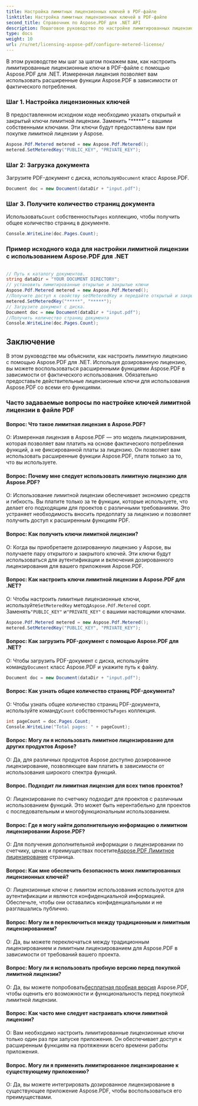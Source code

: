 ```yaml
---
title: Настройка лимитных лицензионных ключей в PDF-файле
linktitle: Настройка лимитных лицензионных ключей в PDF-файле
second_title: Справочник по Aspose.PDF для .NET API
description: Пошаговое руководство по настройке лимитированных лицензионных ключей в файле PDF с помощью Aspose.PDF для .NET и использования расширенных функций.
type: docs
weight: 10
url: /ru/net/licensing-aspose-pdf/configure-metered-license/
---
```

В этом руководстве мы шаг за шагом покажем вам, как настроить лимитированные лицензионные ключи в PDF-файле с помощью Aspose.PDF для .NET. Измеренная лицензия позволяет вам использовать расширенные функции Aspose.PDF в зависимости от фактического потребления.

### Шаг 1. Настройка лицензионных ключей

В предоставленном исходном коде необходимо указать открытый и закрытый ключи лимитной лицензии. Заменить "*****" с вашими собственными ключами. Эти ключи будут предоставлены вам при покупке лимитной лицензии у Aspose.

```csharp
Aspose.Pdf.Metered metered = new Aspose.Pdf.Metered();
metered.SetMeteredKey("PUBLIC_KEY", "PRIVATE_KEY");
```

### Шаг 2: Загрузка документа

 Загрузите PDF-документ с диска, используя`Document` класс Aspose.PDF.

```csharp
Document doc = new Document(dataDir + "input.pdf");
```

### Шаг 3. Получите количество страниц документа

 Использовать`Count` собственность`Pages` коллекцию, чтобы получить общее количество страниц в документе.

```csharp
Console.WriteLine(doc.Pages.Count);
```

### Пример исходного кода для настройки лимитной лицензии с использованием Aspose.PDF для .NET 

```csharp

// Путь к каталогу документов.
string dataDir = "YOUR DOCUMENT DIRECTORY";
// установить лимитированные открытые и закрытые ключи
Aspose.Pdf.Metered metered = new Aspose.Pdf.Metered();
//Получите доступ к свойству setMeteredKey и передайте открытый и закрытый ключи в качестве параметров.
metered.SetMeteredKey("*****", "*****");
// Загрузите документ с диска.
Document doc = new Document(dataDir + "input.pdf");
//Получить количество страниц документа
Console.WriteLine(doc.Pages.Count);

```

## Заключение

В этом руководстве мы объяснили, как настроить лимитную лицензию с помощью Aspose.PDF для .NET. Используя дозированную лицензию, вы можете воспользоваться расширенными функциями Aspose.PDF в зависимости от фактического использования. Обязательно предоставьте действительные лицензионные ключи для использования Aspose.PDF со всеми его функциями.

### Часто задаваемые вопросы по настройке ключей лимитной лицензии в файле PDF

#### Вопрос: Что такое лимитная лицензия в Aspose.PDF?

О: Измеренная лицензия в Aspose.PDF — это модель лицензирования, которая позволяет вам платить на основе фактического потребления функций, а не фиксированной платы за лицензию. Он позволяет вам использовать расширенные функции Aspose.PDF, платя только за то, что вы используете.

#### Вопрос: Почему мне следует использовать лимитную лицензию для Aspose.PDF?

О: Использование лимитной лицензии обеспечивает экономию средств и гибкость. Вы платите только за те функции, которые используете, что делает его подходящим для проектов с различными требованиями. Это устраняет необходимость вносить предоплату за лицензию и позволяет получить доступ к расширенным функциям PDF.

#### Вопрос: Как получить ключи лимитной лицензии?

О: Когда вы приобретаете дозированную лицензию у Aspose, вы получаете пару открытого и закрытого ключей. Эти ключи будут использоваться для аутентификации и включения дозированного лицензирования для вашего приложения Aspose.PDF.

#### Вопрос: Как настроить ключи лимитной лицензии в Aspose.PDF для .NET?

 О: Чтобы настроить лимитные лицензионные ключи, используйте`SetMeteredKey` метод`Aspose.Pdf.Metered` сорт. Заменять`"PUBLIC_KEY"` и`"PRIVATE_KEY"` с вашими настоящими ключами.

```csharp
Aspose.Pdf.Metered metered = new Aspose.Pdf.Metered();
metered.SetMeteredKey("PUBLIC_KEY", "PRIVATE_KEY");
```

#### Вопрос: Как загрузить PDF-документ с помощью Aspose.PDF для .NET?

 О: Чтобы загрузить PDF-документ с диска, используйте команду`Document` класс Aspose.PDF и укажите путь к файлу.

```csharp
Document doc = new Document(dataDir + "input.pdf");
```

#### Вопрос: Как узнать общее количество страниц PDF-документа?

 О: Чтобы узнать общее количество страниц PDF-документа, используйте команду`Count` собственность`Pages` коллекция.

```csharp
int pageCount = doc.Pages.Count;
Console.WriteLine("Total pages: " + pageCount);
```

#### Вопрос: Могу ли я использовать лимитное лицензирование для других продуктов Aspose?

О: Да, для различных продуктов Aspose доступно дозированное лицензирование, позволяющее вам платить в зависимости от использования широкого спектра функций.

#### Вопрос. Подходит ли лимитная лицензия для всех типов проектов?

О: Лицензирование по счетчику подходит для проектов с различным использованием функций. Это может быть нерентабельно для проектов с последовательным и многофункциональным использованием.

#### Вопрос: Где я могу найти дополнительную информацию о лимитном лицензировании Aspose.PDF?

 О: Для получения дополнительной информации о лицензировании по счетчику, ценах и преимуществах посетите[Aspose.PDF Лимитное лицензирование](https://purchase.aspose.com/pricing/pdf/net) страница.

#### Вопрос: Как мне обеспечить безопасность моих лимитированных лицензионных ключей?

О: Лицензионные ключи с лимитом использования используются для аутентификации и являются конфиденциальной информацией. Обеспечьте, чтобы они оставались конфиденциальными и не разглашались публично.

#### Вопрос: Могу ли я переключиться между традиционным и лимитным лицензированием?

О: Да, вы можете переключаться между традиционным лицензированием и лимитным лицензированием для Aspose.PDF в зависимости от требований вашего проекта.

#### Вопрос: Могу ли я использовать пробную версию перед покупкой лимитной лицензии?

 О: Да, вы можете попробовать[бесплатная пробная версия](https://products.aspose.com/pdf/net) Aspose.PDF, чтобы оценить его возможности и функциональность перед покупкой лимитной лицензии.

#### Вопрос: Как часто мне следует настраивать ключи лимитной лицензии?

О: Вам необходимо настроить лимитированные лицензионные ключи только один раз при запуске приложения. Он обеспечивает доступ к расширенным функциям на протяжении всего времени работы приложения.

#### Вопрос. Могу ли я применить лимитированное лицензирование к существующему приложению?

О: Да, вы можете интегрировать дозированное лицензирование в существующее приложение Aspose.PDF, чтобы воспользоваться его преимуществами.